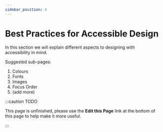 ```yaml
---
sidebar_position: 4
---
```

Best Practices for Accessible Design
===========
In this section we will explain different aspects to designing with accessibility in mind.

Suggested sub-pages:
1. Colours
2. Fonts
3. Images
4. Focus Order
5. (add more)

:::caution TODO

This page is unfinished, please use the **Edit this Page** link at the bottom of this page to help make it more useful.

:::
